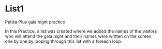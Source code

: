 # List1


Patika Plus gala night practice

In this Practice, a list was created where we added the names of the visitors who will attend the gala night and their names were written on the screen one by one by looping through this list with a foreach loop.
